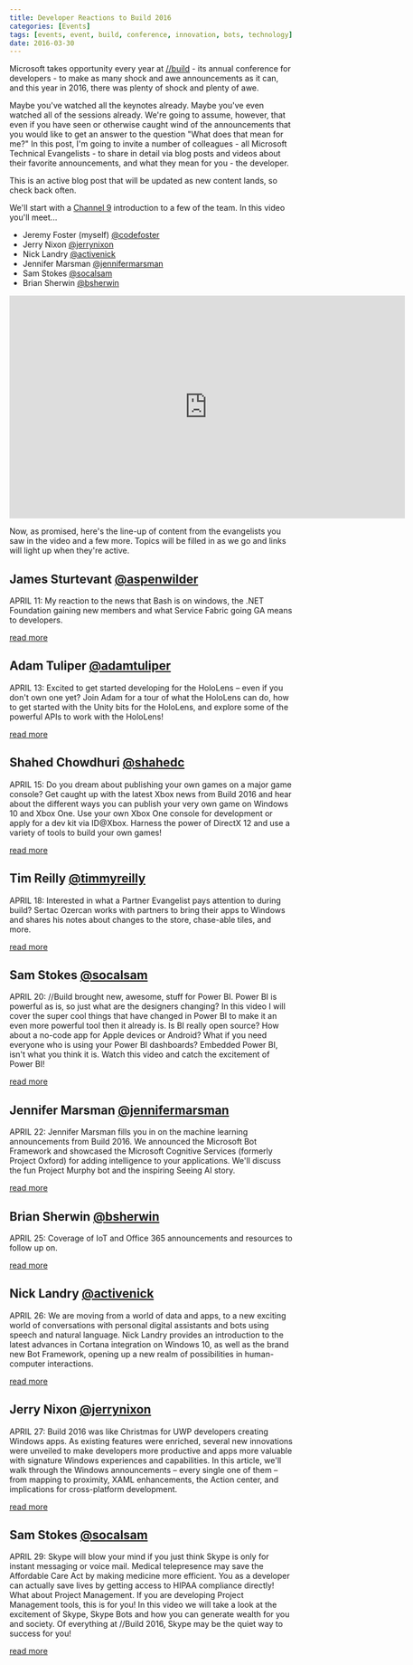 ```yaml
---
title: Developer Reactions to Build 2016
categories: [Events]
tags: [events, event, build, conference, innovation, bots, technology]
date: 2016-03-30
---
```


Microsoft takes opportunity every year at [//build](http://build.microsoft.com) - its annual conference for developers - to make as many shock and awe announcements as it can, and this year in 2016, there was plenty of shock and plenty of awe.

Maybe you've watched all the keynotes already. Maybe you've even watched all of the sessions already. We're going to assume, however, that even if you have seen or otherwise caught wind of the announcements that you would like to get an answer to the question "What does that mean for me?"
In this post, I'm going to invite a number of colleagues - all Microsoft Technical Evangelists - to share in detail via blog posts and videos about their favorite announcements, and what they mean for you - the developer.

This is an active blog post that will be updated as new content lands, so check back often.

We'll start with a [Channel 9](http://channel9.msdn.com) introduction to a few of the team. In this video you'll meet...

*   Jeremy Foster (myself) [@codefoster](http://twitter.com/codefoster)
*   Jerry Nixon [@jerrynixon](http://twitter.com/jerrynixon)
*   Nick Landry [@activenick](http://twitter.com/activenick)
*   Jennifer Marsman [@jennifermarsman](http://twitter.com/jennifermarsman)
*   Sam Stokes [@socalsam](http://twitter.com/socalsam)
*   Brian Sherwin [@bsherwin](http://twitter.com/bsherwin)

<iframe allowfullscreen="" frameborder="0" height="394" src="https://channel9.msdn.com/Blogs/DevRadio/DR1647/player" width="700"></iframe>

Now, as promised, here's the line-up of content from the evangelists you saw in the video and a few more. Topics will be filled in as we go and links will light up when they're active.

## James Sturtevant [@aspenwilder](http://twitter.com/aspenwilder)

APRIL 11: My reaction to the news that Bash is on windows, the .NET Foundation gaining new members and what Service Fabric going GA means to developers.</div>

[read more](http://www.microsoft.com/click/services/Redirect2.ashx?CR_CC=200821715)
## Adam Tuliper [@adamtuliper](http://twitter.com/adamtuliper)

APRIL 13: Excited to get started developing for the HoloLens &ndash; even if you don't own one yet? Join Adam for a tour of what the HoloLens can do, how to get started with the Unity bits for the HoloLens, and explore some of the powerful APIs to work with the HoloLens!

[read more](http://www.microsoft.com/click/services/Redirect2.ashx?CR_CC=200821716)
## Shahed Chowdhuri [@shahedc](http://twitter.com/shahedc)

APRIL 15: Do you dream about publishing your own games on a major game console? Get caught up with the latest Xbox news from Build 2016 and hear about the different ways you can publish your very own game on Windows 10 and Xbox One. Use your own Xbox One console for development or apply for a dev kit via ID@Xbox. Harness the power of DirectX 12 and use a variety of tools to build your own games!

[read more](http://www.microsoft.com/click/services/Redirect2.ashx?CR_CC=200821717)
## Tim Reilly [@timmyreilly](http://twitter.com/timmyreilly)

APRIL 18: Interested in what a Partner Evangelist pays attention to during build? Sertac Ozercan works with partners to bring their apps to Windows and shares his notes about changes to the store, chase-able tiles, and more.

[read more](http://www.microsoft.com/click/services/Redirect2.ashx?CR_CC=200822844)
## Sam Stokes [@socalsam](http://twitter.com/socalsam)

APRIL 20: //Build brought new, awesome, stuff for Power BI. Power BI is powerful as is, so just what are the designers changing? In this video I will cover the super cool things that have changed in Power BI to make it an even more powerful tool then it already is. Is BI really open source? How about a no-code app for Apple devices or Android? What if you need everyone who is using your Power BI dashboards? Embedded Power BI, isn't what you think it is. Watch this video and catch the excitement of Power BI!

[read more](http://aka.ms/build-powerbi)
## Jennifer Marsman [@jennifermarsman](http://twitter.com/jennifermarsman)

APRIL 22: Jennifer Marsman fills you in on the machine learning announcements from Build 2016\. We announced the Microsoft Bot Framework and showcased the Microsoft Cognitive Services (formerly Project Oxford) for adding intelligence to your applications. We'll discuss the fun Project Murphy bot and the inspiring Seeing AI story.

[read more](http://www.microsoft.com/click/services/Redirect2.ashx?CR_CC=200822850)
## Brian Sherwin [@bsherwin](http://twitter.com/bsherwin)

APRIL 25: Coverage of IoT and Office 365 announcements and resources to follow up on.

[read more](http://www.microsoft.com/click/services/Redirect2.ashx?CR_CC=200822853)
## Nick Landry [@activenick](http://twitter.com/activenick)

APRIL 26: We are moving from a world of data and apps, to a new exciting world of conversations with personal digital assistants and bots using speech and natural language. Nick Landry provides an introduction to the latest advances in Cortana integration on Windows 10, as well as the brand new Bot Framework, opening up a new realm of possibilities in human-computer interactions.

[read more](http://www.microsoft.com/click/services/Redirect2.ashx?CR_CC=200824303)
## Jerry Nixon [@jerrynixon](http://twitter.com/jerrynixon)

APRIL 27: Build 2016 was like Christmas for UWP developers creating Windows apps. As existing features were enriched, several new innovations were unveiled to make developers more productive and apps more valuable with signature Windows experiences and capabilities. In this article, we'll walk through the Windows announcements &ndash; every single one of them &ndash; from mapping to proximity, XAML enhancements, the Action center, and implications for cross-platform development.

[read more](http://www.microsoft.com/click/services/Redirect2.ashx?CR_CC=200822856)
## Sam Stokes [@socalsam](http://twitter.com/socalsam)</div>

APRIL 29: Skype will blow your mind if you just think Skype is only for instant messaging or voice mail. Medical telepresence may save the Affordable Care Act by making medicine more efficient. You as a developer can actually save lives by getting access to HIPAA compliance directly! What about Project Management. If you are developing Project Management tools, this is for you! In this video we will take a look at the excitement of Skype, Skype Bots and how you can generate wealth for you and society. Of everything at //Build 2016, Skype may be the quiet way to success for you!

[read more](http://www.microsoft.com/click/services/Redirect2.ashx?CR_CC=200824306)